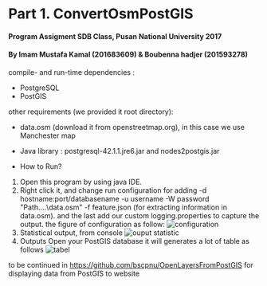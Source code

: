 # Part 1. ConvertOsmPostGIS
#### Program Assigment SDB Class, Pusan National University 2017
#### By Imam Mustafa Kamal (201683609) & Boubenna hadjer (201593278)

compile- and run-time dependencies :
- PostgreSQL
- PostGIS

other requirements (we provided it root directory):
- data.osm (download it from openstreetmap.org), in this case we use Manchester map
- Java library : postgresql-42.1.1.jre6.jar and nodes2postgis.jar

- How to Run?
1. Open this program by using java IDE. 
2. Right click it, and change run configuration for adding -d hostname:port/databasename -u username -W password "Path\....\data.osm" -f      feature.json (for extracting information in data.osm).
   and the last add our custom logging.properties to capture the output.
   the figure of configuration as follow: 
   ![configuration](https://user-images.githubusercontent.com/29518994/27262042-d95f6dec-5489-11e7-920c-1d9213a8d714.png)
3. Statistical output, from console
   ![ouput statistic](https://user-images.githubusercontent.com/29518994/27262134-58744f02-548b-11e7-8751-885ff482d18c.png)
4. Outputs
   Open your PostGIS database it will generates a lot of table as follows
   ![tabel](https://user-images.githubusercontent.com/29518994/27262069-2ffb3f0a-548a-11e7-8071-24d7ee371fa2.png)

to be continued in https://github.com/bscpnu/OpenLayersFromPostGIS for displaying data from PostGIS to website
